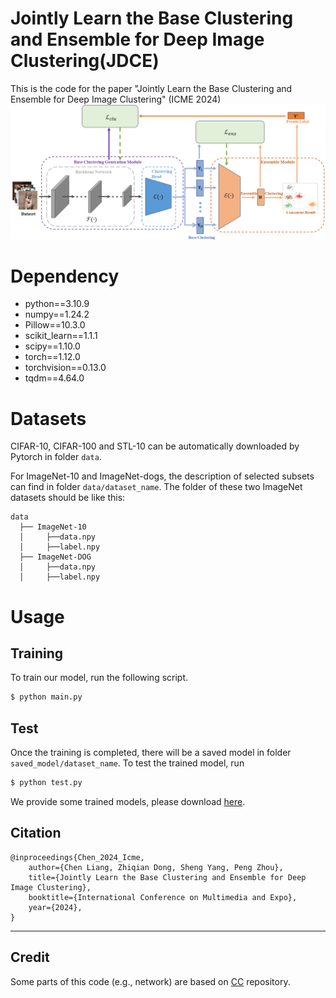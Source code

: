 # Jointly Learn the Base Clustering and Ensemble for Deep Image Clustering(JDCE)
This is the code for the paper "Jointly Learn the Base Clustering and Ensemble for Deep Image Clustering" (ICME 2024)
![structure.png](/structure.png)

# Dependency
* python==3.10.9
* numpy==1.24.2
* Pillow==10.3.0
* scikit_learn==1.1.1
* scipy==1.10.0
* torch==1.12.0
* torchvision==0.13.0
* tqdm==4.64.0

# Datasets
CIFAR-10, CIFAR-100 and STL-10 can be automatically downloaded by Pytorch in folder ```data```.

For ImageNet-10 and ImageNet-dogs, the description of selected subsets can find in folder ```data/dataset_name```.
The folder of these two ImageNet datasets should be like this:
```
data
  ├── ImageNet-10
  │     ├──data.npy
  │     ├──label.npy
  ├── ImageNet-DOG
  │     ├──data.npy
  │     ├──label.npy

```

# Usage

## Training
To train our model, run the following script. 
```bash
$ python main.py
```

## Test
Once the training is completed, there will be a saved model in folder ```saved_model/dataset_name```. To test the trained model, run
```bash
$ python test.py
```
We provide some trained models, please download [here](https://drive.google.com/drive/folders/1ewY3Ark5OuFRas3Nu7xi_VrNXXJS7g3L?usp=sharing).

## Citation
```
@inproceedings{Chen_2024_Icme,
    author={Chen Liang, Zhiqian Dong, Sheng Yang, Peng Zhou},
    title={Jointly Learn the Base Clustering and Ensemble for Deep Image Clustering},
    booktitle={International Conference on Multimedia and Expo},
    year={2024},
}
```
---

## Credit
Some parts of this code (e.g., network) are based on [CC](https://github.com/Yunfan-Li/Contrastive-Clustering) repository.
